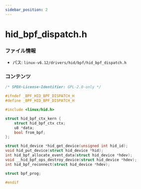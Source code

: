 ```yaml
---
sidebar_position: 2
---
```

# hid_bpf_dispatch.h

### ファイル情報

- パス: `linux-v6.12/drivers/hid/bpf/hid_bpf_dispatch.h`

### コンテンツ

```h
/* SPDX-License-Identifier: GPL-2.0-only */

#ifndef _BPF_HID_BPF_DISPATCH_H
#define _BPF_HID_BPF_DISPATCH_H

#include <linux/hid.h>

struct hid_bpf_ctx_kern {
	struct hid_bpf_ctx ctx;
	u8 *data;
	bool from_bpf;
};

struct hid_device *hid_get_device(unsigned int hid_id);
void hid_put_device(struct hid_device *hid);
int hid_bpf_allocate_event_data(struct hid_device *hdev);
void __hid_bpf_ops_destroy_device(struct hid_device *hdev);
int hid_bpf_reconnect(struct hid_device *hdev);

struct bpf_prog;

#endif

```
